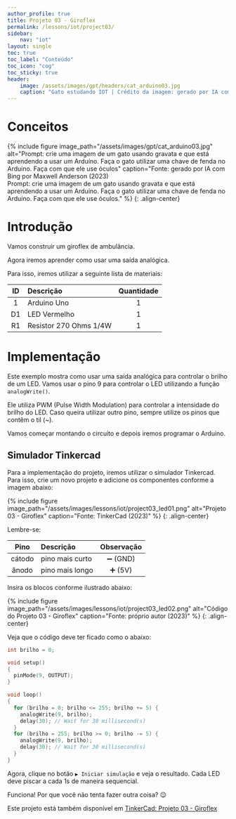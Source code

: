 ```yaml
---
author_profile: true
title: Projeto 03 - Giroflex
permalink: /lessons/iot/project03/
sidebar:
    nav: "iot"
layout: single
toc: true
toc_label: "Conteúdo"
toc_icon: "cog"
toc_sticky: true
header:
    image: /assets/images/gpt/headers/cat_arduino03.jpg
    caption: "Gato estudando IOT | Crédito da imagem: gerado por IA com Bing por Maxwell Anderson (2023) | Prompt: Prompt: crie uma imagem de um gato usando gravata e que está aprendendo a usar um Arduíno. Faça o gato utilizar uma chave de fenda no Arduino. Faça com que ele use óculos."
---
```


# Conceitos

{% 
  include figure 
  image_path="/assets/images/gpt/cat_arduino03.jpg" 
  alt="Prompt: crie uma imagem de um gato usando gravata e que está aprendendo a usar um Arduíno. Faça o gato utilizar uma chave de fenda no Arduino. Faça com que ele use óculos" 
  caption="Fonte: gerado por IA com Bing por Maxwell Anderson (2023)<br>Prompt: crie uma imagem de um gato usando gravata e que está aprendendo a usar um Arduíno. Faça o gato utilizar uma chave de fenda no Arduino. Faça com que ele use óculos." 
%}
{: .align-center} 

# Introdução

Vamos construir um giroflex de ambulância.

Agora iremos aprender como usar uma saída analógica.

Para isso, iremos utilizar a seguinte lista de materiais:

|  ID   | Descrição              | Quantidade |
| :---: | :--------------------- | :--------: |
|   1   | Arduino Uno            |     1      |
|  D1   | LED Vermelho           |     1      |
|  R1   | Resistor 270 Ohms 1/4W |     1      |

# Implementação

Este exemplo mostra como usar uma saída analógica para controlar o brilho de um LED. Vamos usar o pino 9 para controlar o LED utilizando a função `analogWrite()`.

Ele utiliza PWM (Pulse Width Modulation) para controlar a intensidade do brilho do LED. Caso queira utilizar outro pino, sempre utilize os pinos que contêm o til (~).

Vamos começar montando o circuito e depois iremos programar o Arduino.

## Simulador Tinkercad

Para a implementação do projeto, iremos utilizar o simulador Tinkercad. Para isso, crie um novo projeto e adicione os componentes conforme a imagem abaixo:

{%
    include figure
    image_path="/assets/images/lessons/iot/project03_led01.png"
    alt="Projeto 03 - Giroflex"
    caption="Fonte: TinkerCad (2023)"
%}
{: .align-center}

Lembre-se: 

|  Pino  | Descrição       | Observação |
| :----: | :-------------- | :--------: |
| cátodo | pino mais curto |  ➖ (GND)   |
| ânodo  | pino mais longo |   ➕ (5V)   |

Insira os blocos conforme ilustrado abaixo:

{%
    include figure
    image_path="/assets/images/lessons/iot/project03_led02.png"
    alt="Código do Projeto 03 - Giroflex"
    caption="Fonte: próprio autor (2023)"
%}
{: .align-center}

Veja que o código deve ter ficado como o abaixo:

```c++
int brilho = 0;

void setup()
{
  pinMode(9, OUTPUT);
}

void loop()
{
  for (brilho = 0; brilho <= 255; brilho += 5) {
    analogWrite(9, brilho);
    delay(30); // Wait for 30 millisecond(s)
  }
  for (brilho = 255; brilho >= 0; brilho -= 5) {
    analogWrite(9, brilho);
    delay(30); // Wait for 30 millisecond(s)
  }
}
```

Agora, clique no botão `▶️ Iniciar simulação` e veja o resultado. Cada LED deve piscar a cada 1s de maneira sequencial.

Funciona! Por que você não tenta fazer outra coisa? 😉

Este projeto está também disponível em [TinkerCad: Projeto 03 - Giroflex](https://www.tinkercad.com/things/gVLSE5gQ1JC-magnificent-kieran/editel?sharecode=zXEw_kqFUTMId7A-V1eELK-ca-E1-ffdm2G7LO4cuvg)
